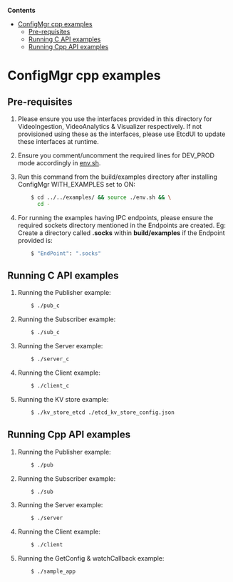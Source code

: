 **Contents**

- [ConfigMgr cpp examples](#configmgr-cpp-examples)
  - [Pre-requisites](#pre-requisites)
  - [Running C API examples](#running-c-api-examples)
  - [Running Cpp API examples](#running-cpp-api-examples)


# ConfigMgr cpp examples

## Pre-requisites

1. Please ensure you use the interfaces provided in this directory for VideoIngestion, VideoAnalytics & Visualizer respectively. If not provisioned using these as the interfaces, please use EtcdUI to update these interfaces at runtime.

2. Ensure you comment/uncomment the required lines for DEV_PROD mode accordingly in [env.sh](env.sh).

3. Run this command from the build/examples directory after installing ConfigMgr WITH_EXAMPLES set to ON:

    ```sh
        $ cd ../../examples/ && source ./env.sh && \
          cd -
    ```

4. For running the examples having IPC endpoints, please ensure the required sockets directory mentioned in the Endpoints are created. Eg: Create a directory called **.socks** within **build/examples** if the Endpoint provided is:

    ```sh
        $ "EndPoint": ".socks"
    ```

## Running C API examples

1. Running the Publisher example:

    ```sh
        $ ./pub_c
    ```

2. Running the Subscriber example:

    ```sh
        $ ./sub_c
    ```

3. Running the Server example:

    ```sh
        $ ./server_c
    ```

4. Running the Client example:

    ```sh
        $ ./client_c
    ```

5. Running the KV store example:

    ```sh
        $ ./kv_store_etcd ./etcd_kv_store_config.json
    ```

## Running Cpp API examples

1. Running the Publisher example:

    ```sh
        $ ./pub
    ```

2. Running the Subscriber example:

    ```sh
        $ ./sub
    ```

3. Running the Server example:

    ```sh
        $ ./server
    ```

4. Running the Client example:

    ```sh
        $ ./client
    ```

5. Running the GetConfig & watchCallback example:

    ```sh
        $ ./sample_app
    ```